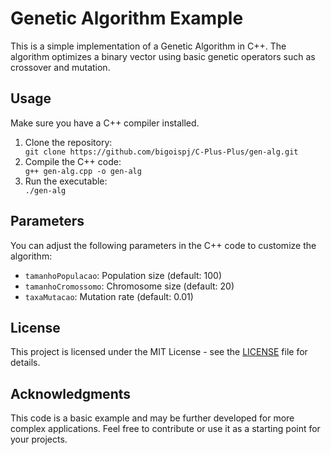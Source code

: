 <!DOCTYPE html>
<html lang="en">
<body>

<h1>Genetic Algorithm Example</h1>

<p>This is a simple implementation of a Genetic Algorithm in C++. The algorithm optimizes a binary vector using basic genetic operators such as crossover and mutation.</p>

<h2>Usage</h2>

<p>Make sure you have a C++ compiler installed.</p>

<ol>

<li>Clone the repository:</li>
<code>git clone https://github.com/bigoispj/C-Plus-Plus/gen-alg.git</code>

<li>Compile the C++ code:</li>
<code>g++ gen-alg.cpp -o gen-alg</code>


<li>Run the executable:</li>
<code>./gen-alg</code>

</ol>

<h2>Parameters</h2>

<p>You can adjust the following parameters in the C++ code to customize the algorithm:</p>

<ul>
    <li><code>tamanhoPopulacao</code>: Population size (default: 100)</li>
    <li><code>tamanhoCromossomo</code>: Chromosome size (default: 20)</li>
    <li><code>taxaMutacao</code>: Mutation rate (default: 0.01)</li>
</ul>

<h2>License</h2>

<p>This project is licensed under the MIT License - see the <a href="LICENSE">LICENSE</a> file for details.</p>

<h2>Acknowledgments</h2>

<p>This code is a basic example and may be further developed for more complex applications. Feel free to contribute or use it as a starting point for your projects.</p>

</body>
</html>
